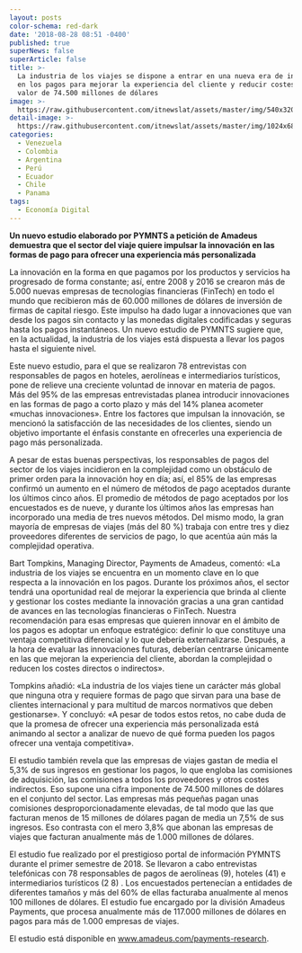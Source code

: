 ```yaml
---
layout: posts
color-schema: red-dark
date: '2018-08-28 08:51 -0400'
published: true
superNews: false
superArticle: false
title: >-
  La industria de los viajes se dispone a entrar en una nueva era de innovación
  en los pagos para mejorar la experiencia del cliente y reducir costes por
  valor de 74.500 millones de dólares
image: >-
  https://raw.githubusercontent.com/itnewslat/assets/master/img/540x320/Pago-NFC-p.jpg
detail-image: >-
  https://raw.githubusercontent.com/itnewslat/assets/master/img/1024x680/Pago-NFC-g.jpg
categories:
  - Venezuela
  - Colombia
  - Argentina
  - Perú
  - Ecuador
  - Chile
  - Panama
tags:
  - Economía Digital
---
```

**Un nuevo estudio elaborado por PYMNTS a petición de Amadeus demuestra que el sector del viaje quiere impulsar la innovación en las formas de pago para ofrecer una experiencia más personalizada**

La innovación en la forma en que pagamos por los productos y servicios ha progresado de forma constante; así, entre 2008 y 2016 se crearon más de 5.000 nuevas empresas de tecnologías financieras (FinTech) en todo el mundo que recibieron más de 60.000 millones de dólares de inversión de firmas de capital riesgo. Este impulso ha dado lugar a innovaciones que van desde los pagos sin contacto y las monedas digitales codificadas y seguras hasta los pagos instantáneos. Un nuevo estudio de PYMNTS sugiere que, en la actualidad, la industria de los viajes está dispuesta a llevar los pagos hasta el siguiente nivel.

Este nuevo estudio, para el que se realizaron 78 entrevistas con responsables de pagos en hoteles, aerolíneas e intermediarios turísticos, pone de relieve una creciente voluntad de innovar en materia de pagos. Más del 95% de las empresas entrevistadas planea introducir innovaciones en las formas de pago a corto plazo y más del 14% planea acometer «muchas innovaciones». Entre los factores que impulsan la innovación, se mencionó la satisfacción de las necesidades de los clientes, siendo un objetivo importante el énfasis constante en ofrecerles una experiencia de pago más personalizada.

A pesar de estas buenas perspectivas, los responsables de pagos del sector de los viajes incidieron en la complejidad como un obstáculo de primer orden para la innovación hoy en día; así, el 85% de las empresas confirmó un aumento en el número de métodos de pago aceptados durante los últimos cinco años. El promedio de métodos de pago aceptados por los encuestados es de nueve, y durante los últimos años las empresas han incorporado una media de tres nuevos métodos. Del mismo modo, la gran mayoría de empresas de viajes (más del 80  %) trabaja con entre tres y diez proveedores diferentes de servicios de pago, lo que acentúa aún más la complejidad operativa.

Bart Tompkins, Managing Director, Payments de Amadeus, comentó: «La industria de los viajes se encuentra en un momento clave en lo que respecta a la innovación en los pagos. Durante los próximos años, el sector tendrá una oportunidad real de mejorar la experiencia que brinda al cliente y gestionar los costes mediante la innovación gracias a una gran cantidad de avances en las tecnologías financieras o FinTech. Nuestra recomendación para esas empresas que quieren innovar en el ámbito de los pagos es adoptar un enfoque estratégico: definir lo que constituye una ventaja competitiva diferencial y lo que debería externalizarse. Después, a la hora de evaluar las innovaciones futuras, deberían centrarse únicamente en las que mejoran la experiencia del cliente, abordan la complejidad o reducen los costes directos o indirectos».

Tompkins añadió: «La industria de los viajes tiene un carácter más global que ninguna otra y requiere formas de pago que sirvan para una base de clientes internacional y para multitud de marcos normativos que deben gestionarse». Y concluyó: «A pesar de todos estos retos, no cabe duda de que la promesa de ofrecer una experiencia más personalizada está animando al sector a analizar de nuevo de qué forma pueden los pagos ofrecer una ventaja competitiva».

El estudio también revela que las empresas de viajes gastan de media el 5,3% de sus ingresos en gestionar los pagos, lo que engloba las comisiones de adquisición, las comisiones a todos los proveedores y otros costes indirectos. Eso supone una cifra imponente de 74.500 millones de dólares en el conjunto del sector. Las empresas más pequeñas pagan unas comisiones desproporcionadamente elevadas, de tal modo que las que facturan menos de 15 millones de dólares pagan de media un 7,5% de sus ingresos. Eso contrasta con el mero 3,8% que abonan las empresas de viajes que facturan anualmente más de 1.000 millones de dólares. 

El estudio fue realizado por el prestigioso portal de información PYMNTS durante el primer semestre de 2018. Se llevaron a cabo entrevistas telefónicas con 78 responsables de pagos de aerolíneas (9), hoteles (41) e intermediarios turísticos (2  8) . Los encuestados pertenecían a entidades de diferentes tamaños y más del 60% de ellas facturaba anualmente al menos 100 millones de dólares. El estudio fue encargado por la división Amadeus Payments, que procesa anualmente más de 117.000 millones de dólares en pagos para más de 1.000 empresas de viajes.

El estudio está disponible en www.amadeus.com/payments-research.